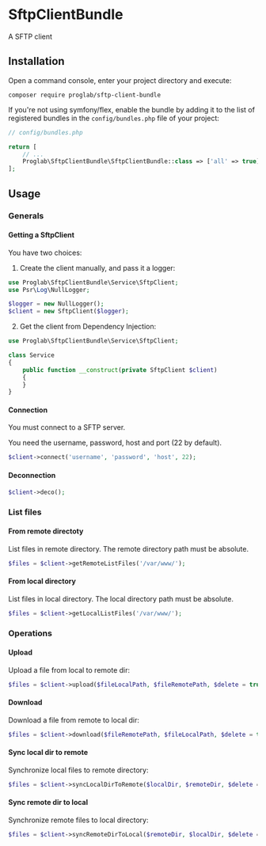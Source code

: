 SftpClientBundle
================

A SFTP client

Installation
------------

Open a command console, enter your project directory and execute:

```console
composer require proglab/sftp-client-bundle
```

If you're not using symfony/flex, enable the bundle by adding it to the list of registered bundles
in the `config/bundles.php` file of your project:

```php
// config/bundles.php

return [
    // ...
    Proglab\SftpClientBundle\SftpClientBundle::class => ['all' => true],
];
```

Usage
-----

### Generals

#### Getting a SftpClient

You have two choices:

1. Create the client manually, and pass it a logger:

```php
use Proglab\SftpClientBundle\Service\SftpClient;
use Psr\Log\NullLogger;

$logger = new NullLogger();
$client = new SftpClient($logger);
```

2. Get the client from Dependency Injection:

```php
use Proglab\SftpClientBundle\Service\SftpClient;

class Service
{
    public function __construct(private SftpClient $client)
    {
    }
}
```

#### Connection

You must connect to a SFTP server.

You need the username, password, host and port (22 by default).

```php
$client->connect('username', 'password', 'host', 22);
```

#### Deconnection

```php
$client->deco();
```

### List files

#### From remote directoty

List files in remote directory. The remote directory path must be absolute.

```php
$files = $client->getRemoteListFiles('/var/www/');
```

#### From local directory

List files in local directory. The local directory path must be absolute.

```php
$files = $client->getLocalListFiles('/var/www/');
```

### Operations

#### Upload

Upload a file from local to remote dir:

```php
$files = $client->upload($fileLocalPath, $fileRemotePath, $delete = true);
```

#### Download

Download a file from remote to local dir:

```php
$files = $client->download($fileRemotePath, $fileLocalPath, $delete = true);
```

#### Sync local dir to remote

Synchronize local files to remote directory:

```php
$files = $client->syncLocalDirToRemote($localDir, $remoteDir, $delete = true);
```

#### Sync remote dir to local

Synchronize remote files to local directory:

```php
$files = $client->syncRemoteDirToLocal($remoteDir, $localDir, $delete = true);
```
